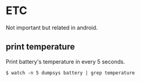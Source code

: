 # ETC

Not important but related in android.

## print temperature

Print battery's temperature in every 5 seconds.

```shell
$ watch -n 5 dumpsys battery | grep temperature
```